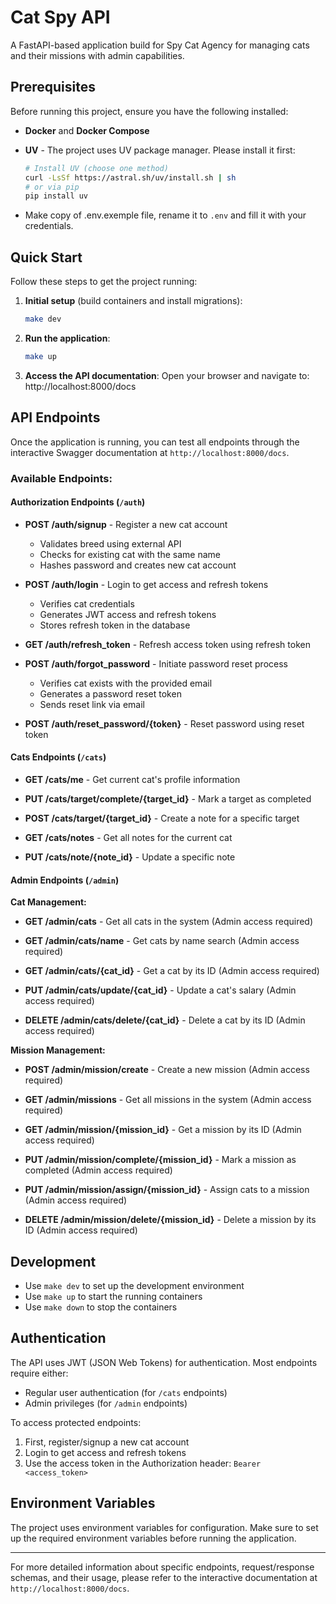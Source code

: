 # Cat Spy API

A FastAPI-based application build for Spy Cat Agency for managing cats and their missions with admin capabilities.

## Prerequisites

Before running this project, ensure you have the following installed:

- **Docker** and **Docker Compose**
- **UV** - The project uses UV package manager. Please install it first:

  ```bash
  # Install UV (choose one method)
  curl -LsSf https://astral.sh/uv/install.sh | sh
  # or via pip
  pip install uv
  ```
- Make copy of .env.exemple file, rename it to `.env` and fill it with your credentials.


## Quick Start

Follow these steps to get the project running:

1. **Initial setup** (build containers and install migrations):
   ```bash
   make dev
   ```

2. **Run the application**:
   ```bash
   make up
   ```

3. **Access the API documentation**:
   Open your browser and navigate to: http://localhost:8000/docs

## API Endpoints

Once the application is running, you can test all endpoints through the interactive Swagger documentation at `http://localhost:8000/docs`.

### Available Endpoints:

#### Authorization Endpoints (`/auth`)

- **POST /auth/signup** - Register a new cat account
  - Validates breed using external API
  - Checks for existing cat with the same name
  - Hashes password and creates new cat account

- **POST /auth/login** - Login to get access and refresh tokens
  - Verifies cat credentials
  - Generates JWT access and refresh tokens
  - Stores refresh token in the database

- **GET /auth/refresh_token** - Refresh access token using refresh token

- **POST /auth/forgot_password** - Initiate password reset process
  - Verifies cat exists with the provided email
  - Generates a password reset token
  - Sends reset link via email

- **POST /auth/reset_password/{token}** - Reset password using reset token

#### Cats Endpoints (`/cats`)

- **GET /cats/me** - Get current cat's profile information

- **PUT /cats/target/complete/{target_id}** - Mark a target as completed

- **POST /cats/target/{target_id}** - Create a note for a specific target

- **GET /cats/notes** - Get all notes for the current cat

- **PUT /cats/note/{note_id}** - Update a specific note

#### Admin Endpoints (`/admin`)

**Cat Management:**

- **GET /admin/cats** - Get all cats in the system (Admin access required)

- **GET /admin/cats/name** - Get cats by name search (Admin access required)

- **GET /admin/cats/{cat_id}** - Get a cat by its ID (Admin access required)

- **PUT /admin/cats/update/{cat_id}** - Update a cat's salary (Admin access required)

- **DELETE /admin/cats/delete/{cat_id}** - Delete a cat by its ID (Admin access required)

**Mission Management:**

- **POST /admin/mission/create** - Create a new mission (Admin access required)

- **GET /admin/missions** - Get all missions in the system (Admin access required)

- **GET /admin/mission/{mission_id}** - Get a mission by its ID (Admin access required)

- **PUT /admin/mission/complete/{mission_id}** - Mark a mission as completed (Admin access required)

- **PUT /admin/mission/assign/{mission_id}** - Assign cats to a mission (Admin access required)

- **DELETE /admin/mission/delete/{mission_id}** - Delete a mission by its ID (Admin access required)

## Development

- Use `make dev` to set up the development environment
- Use `make up` to start the running containers
- Use `make down` to stop the containers

## Authentication

The API uses JWT (JSON Web Tokens) for authentication. Most endpoints require either:
- Regular user authentication (for `/cats` endpoints)
- Admin privileges (for `/admin` endpoints)

To access protected endpoints:
1. First, register/signup a new cat account
2. Login to get access and refresh tokens
3. Use the access token in the Authorization header: `Bearer <access_token>`

## Environment Variables

The project uses environment variables for configuration. Make sure to set up the required environment variables before running the application. 

---

For more detailed information about specific endpoints, request/response schemas, and their usage, please refer to the interactive documentation at `http://localhost:8000/docs`.